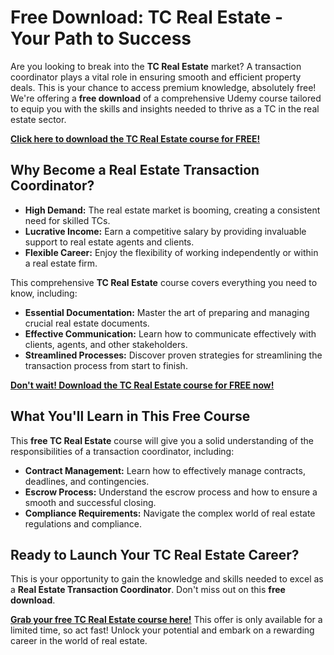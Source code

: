 # Free Download: TC Real Estate - Your Path to Success

Are you looking to break into the **TC Real Estate** market? A transaction coordinator plays a vital role in ensuring smooth and efficient property deals. This is your chance to access premium knowledge, absolutely free! We're offering a **free download** of a comprehensive Udemy course tailored to equip you with the skills and insights needed to thrive as a TC in the real estate sector.

[**Click here to download the TC Real Estate course for FREE!**](https://udemywork.com/tc-real-estate)

## Why Become a Real Estate Transaction Coordinator?

*   **High Demand:** The real estate market is booming, creating a consistent need for skilled TCs.
*   **Lucrative Income:** Earn a competitive salary by providing invaluable support to real estate agents and clients.
*   **Flexible Career:** Enjoy the flexibility of working independently or within a real estate firm.

This comprehensive **TC Real Estate** course covers everything you need to know, including:

*   **Essential Documentation:** Master the art of preparing and managing crucial real estate documents.
*   **Effective Communication:** Learn how to communicate effectively with clients, agents, and other stakeholders.
*   **Streamlined Processes:** Discover proven strategies for streamlining the transaction process from start to finish.

[**Don't wait! Download the TC Real Estate course for FREE now!**](https://udemywork.com/tc-real-estate)

## What You'll Learn in This Free Course

This **free TC Real Estate** course will give you a solid understanding of the responsibilities of a transaction coordinator, including:

*   **Contract Management:** Learn how to effectively manage contracts, deadlines, and contingencies.
*   **Escrow Process:** Understand the escrow process and how to ensure a smooth and successful closing.
*   **Compliance Requirements:** Navigate the complex world of real estate regulations and compliance.

## Ready to Launch Your TC Real Estate Career?

This is your opportunity to gain the knowledge and skills needed to excel as a **Real Estate Transaction Coordinator**. Don't miss out on this **free download**.

**[Grab your free TC Real Estate course here!](https://udemywork.com/tc-real-estate)** This offer is only available for a limited time, so act fast! Unlock your potential and embark on a rewarding career in the world of real estate.
